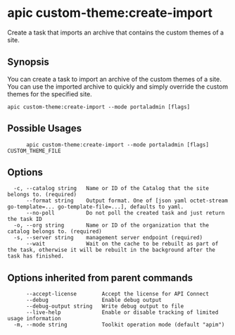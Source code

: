# apic custom-theme:create-import

Create a task that imports an archive that contains the custom themes of a site.

## Synopsis

You can create a task to import an archive of the custom themes of a site. You can use the imported archive to quickly and simply override the custom themes for the specified site.

```
apic custom-theme:create-import --mode portaladmin [flags]
```

## Possible Usages

```
      apic custom-theme:create-import --mode portaladmin [flags] CUSTOM_THEME_FILE
```

## Options

```
  -c, --catalog string   Name or ID of the Catalog that the site belongs to. (required)
      --format string    Output format. One of [json yaml octet-stream go-template=... go-template-file=...], defaults to yaml.
      --no-poll          Do not poll the created task and just return the task ID
  -o, --org string       Name or ID of the organization that the catalog belongs to. (required)
  -s, --server string    management server endpoint (required)
      --wait             Wait on the cache to be rebuilt as part of the task, otherwise it will be rebuilt in the background after the task has finished.
```

## Options inherited from parent commands

```
      --accept-license        Accept the license for API Connect
      --debug                 Enable debug output
      --debug-output string   Write debug output to file
      --live-help             Enable or disable tracking of limited usage information
  -m, --mode string           Toolkit operation mode (default "apim")
```
